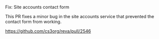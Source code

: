 Fix: Site accounts contact form

This PR fixes a minor bug in the site accounts service that prevented the contact form from working.
 
https://github.com/cs3org/reva/pull/2546
